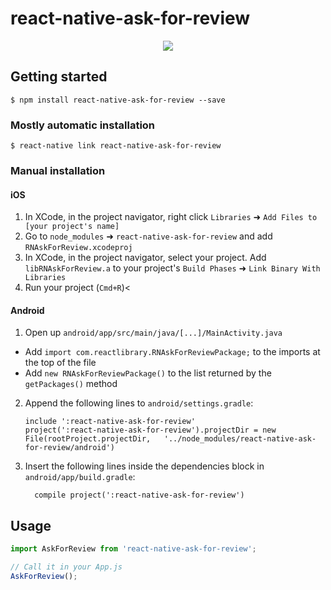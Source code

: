 
# react-native-ask-for-review

<div align="center">
	<img src="https://imgur.com/f7a4eEX.png" />
</div>


## Getting started

`$ npm install react-native-ask-for-review --save`

### Mostly automatic installation

`$ react-native link react-native-ask-for-review`

### Manual installation


#### iOS

1. In XCode, in the project navigator, right click `Libraries` ➜ `Add Files to [your project's name]`
2. Go to `node_modules` ➜ `react-native-ask-for-review` and add `RNAskForReview.xcodeproj`
3. In XCode, in the project navigator, select your project. Add `libRNAskForReview.a` to your project's `Build Phases` ➜ `Link Binary With Libraries`
4. Run your project (`Cmd+R`)<

#### Android

1. Open up `android/app/src/main/java/[...]/MainActivity.java`
  - Add `import com.reactlibrary.RNAskForReviewPackage;` to the imports at the top of the file
  - Add `new RNAskForReviewPackage()` to the list returned by the `getPackages()` method
2. Append the following lines to `android/settings.gradle`:
  	```
  	include ':react-native-ask-for-review'
  	project(':react-native-ask-for-review').projectDir = new File(rootProject.projectDir, 	'../node_modules/react-native-ask-for-review/android')
  	```
3. Insert the following lines inside the dependencies block in `android/app/build.gradle`:
  	```
      compile project(':react-native-ask-for-review')
  	```


## Usage
```javascript
import AskForReview from 'react-native-ask-for-review';

// Call it in your App.js
AskForReview();
```
  
